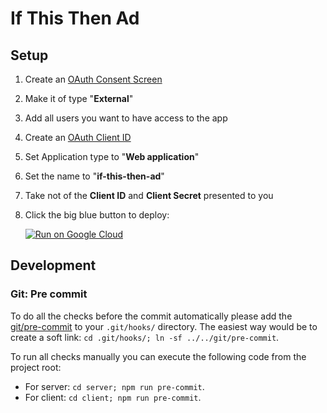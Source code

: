 <!--
    Copyright 2022 Google LLC
    Licensed under the Apache License, Version 2.0 (the "License");
    you may not use this file except in compliance with the License.
    You may obtain a copy of the License at
        https://www.apache.org/licenses/LICENSE-2.0
    Unless required by applicable law or agreed to in writing, software
    distributed under the License is distributed on an "AS IS" BASIS,
    WITHOUT WARRANTIES OR CONDITIONS OF ANY KIND, either express or implied.
    See the License for the specific language governing permissions and
    limitations under the License.
 -->

# If This Then Ad

## Setup

1. Create an [OAuth Consent Screen](https://console.cloud.google.com/apis/credentials/consent)

1. Make it of type "**External**"

1. Add all users you want to have access to the app

1. Create an [OAuth Client ID](https://console.cloud.google.com/apis/credentials/oauthclient)

1. Set Application type to "**Web application**"

1. Set the name to "**if-this-then-ad**"

1. Take not of the **Client ID** and **Client Secret** presented to you

1. Click the big blue button to deploy:

   [![Run on Google Cloud](https://deploy.cloud.run/button.svg)](https://deploy.cloud.run)

## Development

### Git: Pre commit

To do all the checks before the commit automatically please add the [git/pre-commit](git/pre-commit) to your `.git/hooks/` directory. The easiest way would be to create a soft link: `cd .git/hooks/; ln -sf ../../git/pre-commit`.

To run all checks manually you can execute the following code from the project root:

- For server: `cd server; npm run pre-commit`.
- For client: `cd client; npm run pre-commit`.
